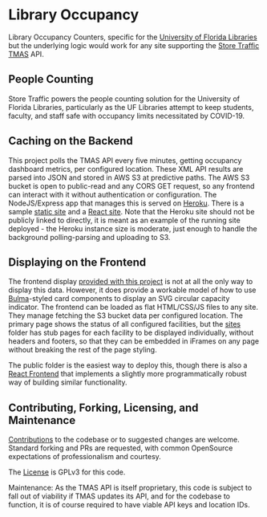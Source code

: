 # Library Occupancy

Library Occupancy Counters, specific for the [University of Florida Libraries](http://www.uflib.ufl.edu) but the underlying logic would work for any site supporting the [Store Traffic TMAS](https://storetraffic.com/tmas-people-counting-software) API.

## People Counting

Store Traffic powers the people counting solution for the University of Florida Libraries, particularly as the UF Libraries attempt to keep students, faculty, and staff safe with occupancy limits necessitated by COVID-19.

## Caching on the Backend

This project polls the TMAS API every five minutes, getting occupancy dashboard metrics, per configured location. These XML API results are parsed into JSON and stored in AWS S3 at predictive paths. The AWS S3 bucket is open to public-read and any CORS GET request, so any frontend can interact with it without authentication or configuration. The NodeJS/Express app that manages this is served on [Heroku](https://www.heroku.com). There is a sample [static site](https://library-occupancy.herokuapp.com/static/) and a [React site](https://library-occupancy.herokuapp.com/react/). Note that the Heroku site should not be publicly linked to directly, it is meant as an example of the running site deployed - the Heroku instance size is moderate, just enough to handle the background polling-parsing and uploading to S3.

## Displaying on the Frontend

The frontend display [provided with this project](./public) is not at all the only way to display this data. However, it does provide a workable model of how to use [Bulma](http://bulma.io)-styled card components to display an SVG circular capacity indicator. The frontend can be loaded as flat HTML/CSS/JS files to any site. They manage fetching the S3 bucket data per configured location. The primary page shows the status of all configured facilities, but the [sites](./public/sites) folder has stub pages for each facility to be displayed individually, without headers and footers, so that they can be embedded in iFrames on any page without breaking the rest of the page styling.

The public folder is the easiest way to deploy this, though there is also a [React Frontend](./frontend) that implements a slightly more programmatically robust way of building similar functionality.

## Contributing, Forking, Licensing, and Maintenance

[Contributions](./CONTRIBUTING) to the codebase or to suggested changes are welcome. Standard forking and PRs are requested, with common OpenSource expectations of professionalism and courtesy.

The [License](./LICENSE) is GPLv3 for this code.

Maintenance: As the TMAS API is itself proprietary, this code is subject to fall out of viability if TMAS updates its API, and for the codebase to function, it is of course required to have viable API keys and location IDs.
